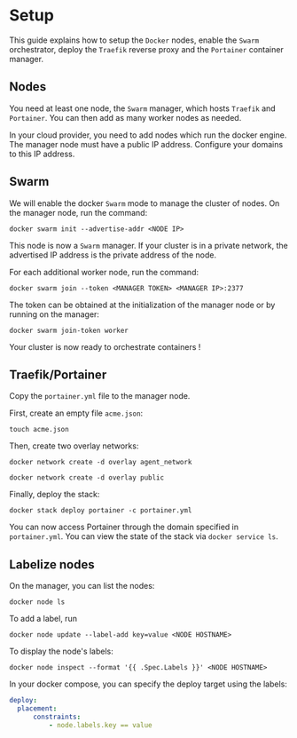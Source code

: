 # Setup

This guide explains how to setup the `Docker` nodes, enable the `Swarm` orchestrator, deploy the `Traefik` reverse proxy and the `Portainer` container manager.

## Nodes

You need at least one node, the `Swarm` manager, which hosts `Traefik` and `Portainer`. You can then add as many worker nodes as needed.

In your cloud provider, you need to add nodes which run the docker engine. The manager node must have a public IP address. Configure your domains to this IP address.

## Swarm

We will enable the docker `Swarm` mode to manage the cluster of nodes. On the manager node, run the command:

`docker swarm init --advertise-addr <NODE IP>`

This node is now a `Swarm` manager. If your cluster is in a private network, the advertised IP address is the private address of the node.

For each additional worker node, run the command:

`docker swarm join --token <MANAGER TOKEN> <MANAGER IP>:2377`

The token can be obtained at the initialization of the manager node or by running on the manager:

`docker swarm join-token worker`

Your cluster is now ready to orchestrate containers !

## Traefik/Portainer

Copy the `portainer.yml` file to the manager node.

First, create an empty file `acme.json`:

`touch acme.json`

Then, create two overlay networks:

`docker network create -d overlay agent_network`

`docker network create -d overlay public`

Finally, deploy the stack:

`docker stack deploy portainer -c portainer.yml`

You can now access Portainer through the domain specified in `portainer.yml`. You can view the state of the stack via `docker service ls`.

## Labelize nodes

On the manager, you can list the nodes:

`docker node ls`

To add a label, run

`docker node update --label-add key=value <NODE HOSTNAME>`

To display the node's labels:

`docker node inspect --format '{{ .Spec.Labels }}' <NODE HOSTNAME>`

In your docker compose, you can specify the deploy target using the labels:

```yaml
deploy:
  placement: 
      constraints: 
          - node.labels.key == value
```